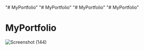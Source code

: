 "# MyPortfolio" 
"# MyPortfolio" 
"# MyPortfolio" 
"# MyPortfolio" 
# MyPortfolio
![Screenshot (144)](https://user-images.githubusercontent.com/59009717/103551845-f9709080-4ed0-11eb-809b-d0edbe153f70.png)
